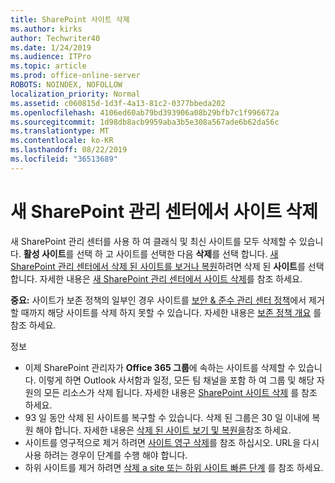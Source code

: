 ```yaml
---
title: SharePoint 사이트 삭제
ms.author: kirks
author: Techwriter40
ms.date: 1/24/2019
ms.audience: ITPro
ms.topic: article
ms.prod: office-online-server
ROBOTS: NOINDEX, NOFOLLOW
localization_priority: Normal
ms.assetid: c060815d-1d3f-4a13-81c2-0377bbeda202
ms.openlocfilehash: 4106ed60ab79bd393906a08b29bfb7c1f996672a
ms.sourcegitcommit: 1d98db8acb9959aba3b5e308a567ade6b62da56c
ms.translationtype: MT
ms.contentlocale: ko-KR
ms.lasthandoff: 08/22/2019
ms.locfileid: "36513689"
---
```

# <a name="delete-a-site-from-the-new-sharepoint-admin-center"></a>새 SharePoint 관리 센터에서 사이트 삭제

새 SharePoint 관리 센터를 사용 하 여 클래식 및 최신 사이트를 모두 삭제할 수 있습니다. **활성 사이트**를 선택 하 고 사이트를 선택한 다음 **삭제**를 선택 합니다. [새 SharePoint 관리 센터에서 삭제 된 사이트를 보거나 복원](https://docs.microsoft.com/sharepoint/view-and-restore-deleted-sites-in-new-admin-center)하려면 삭제 된 **사이트**를 선택 합니다. 자세한 내용은 [새 SharePoint 관리 센터에서 사이트 삭제](https://docs.microsoft.com/sharepoint/delete-site-collection#delete-a-site-in-the-new-sharepoint-admin-center)를 참조 하세요.

**중요:** 사이트가 보존 정책의 일부인 경우 사이트를 [보안 &amp; 준수 관리 센터 정책](https://protection.office.com/?rfr=AdminCenter#/homepage)에서 제거할 때까지 해당 사이트를 삭제 하지 못할 수 있습니다. 자세한 내용은 [보존 정책 개요](https://docs.microsoft.com/office365/securitycompliance/retention-policies#content-in-onedrive-accounts-and-sharepoint-sites) 를 참조 하세요. 

정보
- 이제 SharePoint 관리자가 **Office 365 그룹**에 속하는 사이트를 삭제할 수 있습니다. 이렇게 하면 Outlook 사서함과 일정, 모든 팀 채널을 포함 하 여 그룹 및 해당 자원의 모든 리소스가 삭제 됩니다. 자세한 내용은 [SharePoint 사이트 삭제](https://docs.microsoft.com/sharepoint/manage-sites-in-new-admin-center#delete-a-site) 를 참조 하세요.
- 93 일 동안 삭제 된 사이트를 복구할 수 있습니다. 삭제 된 그룹은 30 일 이내에 복원 해야 합니다. 자세한 내용은 [삭제 된 사이트 보기 및 복원을](https://docs.microsoft.com/sharepoint/view-and-restore-deleted-sites-in-new-admin-center)참조 하세요.
- 사이트를 영구적으로 제거 하려면 [사이트 영구 삭제](https://docs.microsoft.com/sharepoint/delete-site-collection#permanently-delete-a-site)를 참조 하십시오. URL을 다시 사용 하려는 경우이 단계를 수행 해야 합니다. 
- 하위 사이트를 제거 하려면 [삭제 a site 또는 하위 사이트 빠른 단계](https://support.office.com/article/Delete-a-SharePoint-site-or-subsite-bc37b743-0cef-475e-9a8c-8fc4d40179fb#__bkmkshortcut) 를 참조 하세요.
